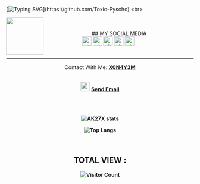 [![Typing SVG](https://readme-typing-svg.herokuapp.com?color=%23F70000&size=15&lines=Assalamualaikum+guys%2C+I+am+X0N4Y3M.;I+am+just+trying+to+learn+programming.)](https://github.com/Toxic-Pyscho)
<br>

<img src="https://raw.githubusercontent.com/AKXVAU/AKXVAU/main/akxvau.gif" width="100" align="left">
<center><br><br>
   ## MY SOCIAL MEDIA<br>
   <a href="https://www.facebook.com/T0XICxAKX" target="_blank"><img src="https://raw.githubusercontent.com/AKXVAU/AKXVAU/main/fb.png" alt="alt text" width="25" height="25"></a>
   <a href="https://x0n4y3m.github.io/" target="_blank"><img src="https://raw.githubusercontent.com/AKXVAU/AKXVAU/main/site.png" alt="alt text" width="25" height="25"></a>
   <a href="https://t.me/toxicxakx"><img src="https://raw.githubusercontent.com/AKXVAU/AKXVAU/main/tg.png" alt="alt text" width="25" height="25"></a>
</a><a href="https://Instagram.com/AKXVAU" target="_blank"><img src="https://raw.githubusercontent.com/AKXVAU/AKXVAU/main/insta.png" alt="alt text" width="25" height="25"></a>
 <a href="https://twitter.com/AKXVAU" target="_blank"><img src="https://raw.githubusercontent.com/AKXVAU/AKXVAU/main/twit.png" alt="alt text" width="25" height="25"></a>
&nbsp;&nbsp;     &nbsp;&nbsp;    &nbsp;&nbsp;   &nbsp;&nbsp;   &nbsp;&nbsp;
 <br><br><hr>
<div align="center">Contact With Me: <a href="https://FACEBOOK.com/AKXVAU"><b>X0N4Y3M</a><br><br></div>
<p align="center">
<img src="https://raw.githubusercontent.com/AKXVAU/AKXVAU/main/mail.png" width="25" height="25">  <a href = "mailto: admin@itzsabbir.ml">Send Email</a><br><br>
</p><br>

![AK27X stats](https://github-readme-stats.vercel.app/api?username=AKXVAU&show_icons=true&theme=dark)
<br>

![Top Langs](https://github-readme-stats.vercel.app/api/top-langs/?username=AKXVAU&layout=compact&theme=dark)

<br>

## TOTAL VIEW :

![Visitor Count](https://profile-counter.glitch.me/AKXVAU/count.svg)
